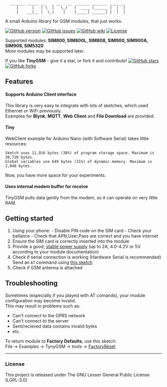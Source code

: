 ```
  _______ _____ __   _ __   __  ______ _______ _______
     |      |   | \  |   \_/   |  ____ |______ |  |  |
     |    __|__ |  \_|    |    |_____| ______| |  |  |

```

A small Arduino library for GSM modules, that just works.
<!---
[![GitHub download](https://img.shields.io/github/downloads/vshymanskyy/TinyGSM/total.svg)](https://github.com/vshymanskyy/TinyGSM/releases/latest)
[![GitHub stars](https://img.shields.io/github/stars/vshymanskyy/TinyGSM.svg)](https://github.com/vshymanskyy/TinyGSM/stargazers)
--->
[![GitHub version](https://img.shields.io/github/release/vshymanskyy/TinyGSM.svg)](https://github.com/vshymanskyy/TinyGSM/releases/latest)
[![GitHub issues](https://img.shields.io/github/issues/vshymanskyy/TinyGSM.svg)](https://github.com/vshymanskyy/TinyGSM/issues)
[![GitHub wiki](https://img.shields.io/badge/Wiki-available-brightgreen.svg)](https://github.com/vshymanskyy/TinyGSM/wiki)
[![License](https://img.shields.io/badge/license-LGPL3-blue.svg)](https://github.com/vshymanskyy/TinyGSM/blob/master/LICENSE)

Supported modules: **SIM800, SIM800L, SIM808, SIM900, SIM900A, SIM908, SIM5320**  
More modules may be supported later.

If you like **TinyGSM** - give it a star, or fork it and contribute! 
[![GitHub stars](https://img.shields.io/github/stars/vshymanskyy/TinyGSM.svg?style=social&label=Star)](https://github.com/vshymanskyy/TinyGSM/stargazers) 
[![GitHub forks](https://img.shields.io/github/forks/vshymanskyy/TinyGSM.svg?style=social&label=Fork)](https://github.com/vshymanskyy/TinyGSM/network)

## Features

#### Supports Arduino Client interface
This library is very easy to integrate with lots of sketches, which used Ethernet or WiFi previously.  
Examples for **Blynk**, **MQTT**, **Web Client** and **File Download** are provided.

#### Tiny
WebClient example for Arduino Nano (with Software Serial) takes little resources:
```
Sketch uses 11,916 bytes (38%) of program storage space. Maximum is 30,720 bytes.
Global variables use 649 bytes (31%) of dynamic memory. Maximum is 2,048 bytes.
```
Now, you have more space for your experiments.

#### Uses internal modem buffer for receive
TinyGSM pulls data gently from the modem, so it can operate on very little RAM.

## Getting started

  1. Using your phone:
    - Disable PIN code on the SIM card
    - Check your ballance
    - Check that APN,User,Pass are correct and you have internet
  2. Ensure the SIM card is correctly inserted into the module
  3. Provide a good, [stable power supply](wiki/Powering-GSM-module) (up to 2A, 4.0-4.2V or 5V according to your module documentation)
  4. Check if serial connection is working (Hardware Serial is recommended)  
     Send an ```AT``` command using [this sketch](tools/AT_Debug/AT_Debug.ino)
  5. Check if GSM antenna is attached

## Troubleshooting

Sometimes (especially if you played with AT comands), your module configuration may become invalid.  
This may result in problems such as:

 * Can't connect to the GPRS network
 * Can't connect to the server
 * Sent/recieved data contains invalid bytes
 * etc.

To return module to **Factory Defaults**, use this sketch:  
  File -> Examples -> TynyGSM -> tools -> [FactoryReset](https://github.com/vshymanskyy/TinyGSM/blob/master/tools/FactoryReset/FactoryReset.ino)

__________

### License
This project is released under
The GNU Lesser General Public License (LGPL-3.0)
